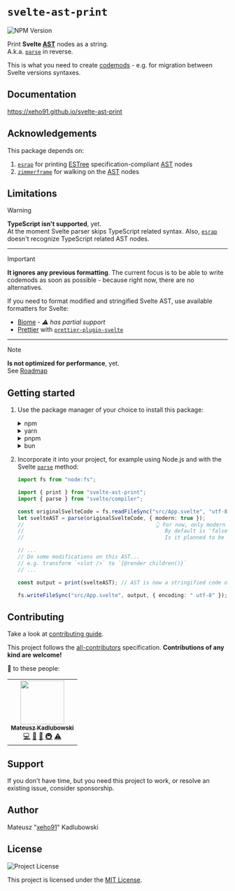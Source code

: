 # `svelte-ast-print`

![NPM Version](https://img.shields.io/npm/v/svelte-ast-print?style=for-the-badge&logo=npm)

Print **Svelte [AST]** nodes as a string.\
A.k.a. [`parse`] in reverse.

This is what you need to create [codemods] - e.g. for migration between Svelte versions syntaxes.

## Documentation

<https://xeho91.github.io/svelte-ast-print>

## Acknowledgements

This package depends on:

1. [`esrap`] for printing [ESTree] specification-compliant [AST] nodes
1. [`zimmerframe`] for walking on the [AST] nodes

## Limitations

> [!WARNING]
> **TypeScript isn't supported**, yet.\
> At the moment Svelte parser skips TypeScript related syntax. Also, [`esrap`] doesn't recognize TypeScript related AST nodes.

---

> [!IMPORTANT]
> **It ignores any previous formatting**.
> The current focus is to be able to write codemods as soon as possible - because right now, there are no alternatives.
>
> If you need to format modified and stringified Svelte AST, use available formatters for Svelte:
>
> - [Biome](https://github.com/biomejs/biome) - _⚠️ has partial support_
> - [Prettier](https://github.com/prettier/prettier) with [`prettier-plugin-svelte`](https://github.com/sveltejs/prettier-plugin-svelte)

---

> [!NOTE]
> **Is not optimized for performance**, yet.\
> See [Roadmap](https://github.com/xeho91/svelte-ast-print/discussions/2)

## Getting started

1. Use the package manager of your choice to install this package:

   <details>
       <summary>npm</summary>

   ```sh
   npm install svelte-ast-print
   ```

   </details>

   <details>
       <summary>yarn</summary>

   ```sh
   yarn add svelte-ast-print
   ```

   </details>

   <details>
       <summary>pnpm</summary>

   ```sh
   pnpm add svelte-ast-print
   ```

   </details>

   <details>
       <summary>bun</summary>

   ```sh
   bun add svelte-ast-print
   ```

   </details>

1. Incorporate it into your project, for example using Node.js and with the Svelte [`parse`] method:

   ```ts
   import fs from "node:fs";

   import { print } from "svelte-ast-print";
   import { parse } from "svelte/compiler";

   const originalSvelteCode = fs.readFileSync("src/App.svelte", "utf-8");
   let svelteAST = parse(originalSvelteCode, { modern: true });
   //                                          👆 For now, only modern is supported.
   //                                             By default is 'false'.
   //                                             Is it planned to be 'true' from Svelte v6+

   // ...
   // Do some modifications on this AST...
   // e.g. transform `<slot />` to `{@render children()}`
   // ...

   const output = print(svelteAST); // AST is now a stringified code output! 🎉

   fs.writeFileSync("src/App.svelte", output, { encoding: " utf-8" });
   ```

## Contributing

Take a look at [contributing guide](./.github/CONTRIBUTING.md).

This project follows the [all-contributors](https://github.com/all-contributors/all-contributors) specification.
**Contributions of any kind are welcome!**

💌 to these people:

<!-- ALL-CONTRIBUTORS-LIST:START - Do not remove or modify this section -->
<!-- prettier-ignore-start -->
<!-- markdownlint-disable -->
<table>
  <tr>
    <td align="center"><a href="https://github.com/xeho91"><img src="https://avatars.githubusercontent.com/u/18627568?v=4?s=100" width="100px;" alt=""/><br /><sub><b>Mateusz Kadlubowski</b></sub></a><br /><a href="https://github.com/xeho91/svelte-ast-print/commits?author=xeho91" title="Code">💻</a> <a href="#maintenance-xeho91" title="Maintenance">🚧</a> <a href="https://github.com/xeho91/svelte-ast-print/commits?author=xeho91" title="Documentation">📖</a> <a href="#infra-xeho91" title="Infrastructure (Hosting, Build-Tools, etc)">🚇</a> <a href="https://github.com/xeho91/svelte-ast-print/commits?author=xeho91" title="Tests">⚠️</a></td>
  </tr>
</table>

<!-- markdownlint-restore -->
<!-- prettier-ignore-end -->

<!-- ALL-CONTRIBUTORS-LIST:END -->

## Support

If you don't have time, but you need this project to work, or resolve an existing issue, consider sponsorship.

## Author

Mateusz "[xeho91](https://github.com/xeho91)" Kadlubowski

## License

![Project License](https://img.shields.io/github/license/xeho91/svelte-ast-print?style=for-the-badge)

This project is licensed under the [MIT License](./LICENSE.md).

<!-- links -->
[`esrap`]: https://github.com/rich-harris/esrap
[`zimmerframe`]: https://github.com/rich-harris/zimmerframe
[ESTree]: https://github.com/estree/estree
[codemods]: https://codemod.com/blog/what-are-codemods#ill-find-replace-whats-the-issue-hint-a-lot
[`parse`]: https://svelte.dev/docs/svelte-compiler#parse
[AST]: https://en.wikipedia.org/wiki/Abstract_syntax_tree
